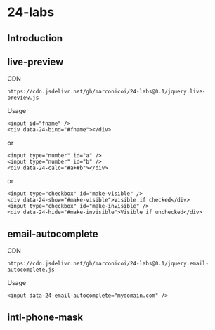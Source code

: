 # 24-labs
## Introduction

## live-preview
CDN
```
https://cdn.jsdelivr.net/gh/marconicoi/24-labs@0.1/jquery.live-preview.js
```
Usage
```
<input id="fname" />
<div data-24-bind="#fname"></div>
```
or
```
<input type="number" id="a" />
<input type="number" id="b" />
<div data-24-calc="#a+#b"></div>
```
or
```
<input type="checkbox" id="make-visible" />
<div data-24-show="#make-visible">Visible if checked</div>
<input type="checkbox" id="make-invisible" />
<div data-24-hide="#make-invisible">Visible if unchecked</div>
```

## email-autocomplete
CDN
```
https://cdn.jsdelivr.net/gh/marconicoi/24-labs@0.1/jquery.email-autocomplete.js
```
Usage
```
<input data-24-email-autocomplete="mydomain.com" />
```

## intl-phone-mask
